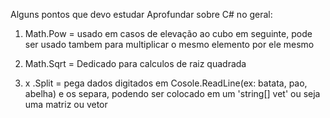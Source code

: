 Alguns pontos que devo estudar Aprofundar  sobre C# no geral:

1. Math.Pow = usado em casos de elevação ao cubo em seguinte, pode ser usado tambem para multiplicar o mesmo elemento por ele mesmo

2. Math.Sqrt = Dedicado para calculos de raiz quadrada

3. x  .Split = pega dados digitados em Cosole.ReadLine(ex: batata, pao, abelha) e os separa, podendo ser colocado em um 'string[] vet' ou seja uma matriz ou vetor
